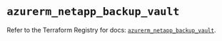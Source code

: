 # `azurerm_netapp_backup_vault`

Refer to the Terraform Registry for docs: [`azurerm_netapp_backup_vault`](https://registry.terraform.io/providers/hashicorp/azurerm/4.46.0/docs/resources/netapp_backup_vault).
